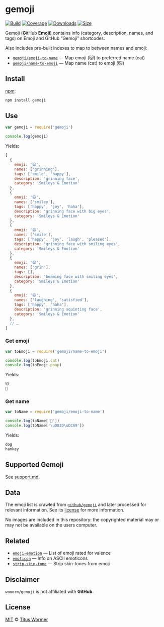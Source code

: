 # gemoji

[![Build][build-badge]][build]
[![Coverage][coverage-badge]][coverage]
[![Downloads][downloads-badge]][downloads]
[![Size][size-badge]][size]

Gemoji (**G**itHub **Emoji**) contains info (category, description, names, and
tags) on Emoji and GitHub “Gemoji” shortcodes.

Also includes pre-built indexes to map to between names and emoji:

*   [`gemoji/emoji-to-name`][emoji-to-name]
    — Map emoji (🐱) to preferred name (cat)
*   [`gemoji/name-to-emoji`][name-to-emoji]
    — Map name (cat) to emoji (🐱)

## Install

[npm][]:

```sh
npm install gemoji
```

## Use

```js
var gemoji = require('gemoji')

console.log(gemoji)
```

Yields:

```js
[
  {
    emoji: '😀',
    names: ['grinning'],
    tags: ['smile', 'happy'],
    description: 'grinning face',
    category: 'Smileys & Emotion'
  },
  {
    emoji: '😃',
    names: ['smiley'],
    tags: ['happy', 'joy', 'haha'],
    description: 'grinning face with big eyes',
    category: 'Smileys & Emotion'
  },
  {
    emoji: '😄',
    names: ['smile'],
    tags: ['happy', 'joy', 'laugh', 'pleased'],
    description: 'grinning face with smiling eyes',
    category: 'Smileys & Emotion'
  },
  {
    emoji: '😁',
    names: ['grin'],
    tags: [],
    description: 'beaming face with smiling eyes',
    category: 'Smileys & Emotion'
  },
  {
    emoji: '😆',
    names: ['laughing', 'satisfied'],
    tags: ['happy', 'haha'],
    description: 'grinning squinting face',
    category: 'Smileys & Emotion'
  },
  // …
]
```

### Get emoji

```js
var toEmoji = require('gemoji/name-to-emoji')

console.log(toEmoji.cat)
console.log(toEmoji.poop)
```

Yields:

```txt
🐱
💩
```

### Get name

```js
var toName = require('gemoji/emoji-to-name')

console.log(toName['🐶'])
console.log(toName['\uD83D\uDCA9'])
```

Yields:

```txt
dog
hankey
```

## Supported Gemoji

See [support.md][support].

## Data

The emoji list is crawled from [`github/gemoji`][gh] and later processed for
relevant information.
See its [license][gh-license] for more information.

No images are included in this repository: the copyrighted material may or may
not be available on the users computer.

## Related

*   [`emoji-emotion`](https://github.com/words/emoji-emotion)
    — List of emoji rated for valence
*   [`emoticon`](https://github.com/wooorm/emoticon)
    — Info on ASCII emoticons
*   [`strip-skin-tone`](https://github.com/wooorm/strip-skin-tone)
    — Strip skin-tones from emoji

## Disclaimer

`wooorm/gemoji` is not affiliated with **GitHub**.

## License

[MIT][license] © [Titus Wormer][author]

<!-- Definitions -->

[build-badge]: https://img.shields.io/travis/wooorm/gemoji.svg

[build]: https://travis-ci.org/wooorm/gemoji

[coverage-badge]: https://img.shields.io/codecov/c/github/wooorm/gemoji.svg

[coverage]: https://codecov.io/github/wooorm/gemoji

[downloads-badge]: https://img.shields.io/npm/dm/gemoji.svg

[downloads]: https://www.npmjs.com/package/gemoji

[size-badge]: https://img.shields.io/bundlephobia/minzip/gemoji.svg

[size]: https://bundlephobia.com/result?p=gemoji

[npm]: https://docs.npmjs.com/cli/install

[license]: license

[author]: https://wooorm.com

[support]: support.md

[gh]: https://github.com/github/gemoji

[gh-license]: https://github.com/github/gemoji/blob/55a0080/LICENSE

[emoji-to-name]: emoji-to-name.json

[name-to-emoji]: name-to-emoji.json
